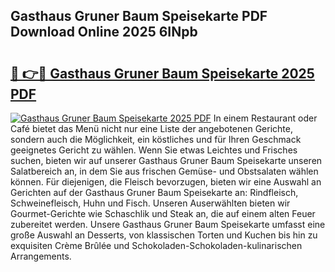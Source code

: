 ## Gasthaus Gruner Baum Speisekarte PDF Download Online 2025 6INpb

# <h2><a href="http://gc6725z.nevu.top/?p=Gasthaus+Gruner+Baum+Speisekarte">🔗 👉🔴 Gasthaus Gruner Baum Speisekarte 2025 PDF</a></h2>

[![Gasthaus Gruner Baum Speisekarte 2025 PDF](https://i.imgur.com/dBaPXMq.png)](http://gc6725z.nevu.top/?p=Gasthaus+Gruner+Baum+Speisekarte)
In einem Restaurant oder Café bietet das Menü nicht nur eine Liste der angebotenen Gerichte, sondern auch die Möglichkeit, ein köstliches und für Ihren Geschmack geeignetes Gericht zu wählen. Wenn Sie etwas Leichtes und Frisches suchen, bieten wir auf unserer Gasthaus Gruner Baum Speisekarte unseren Salatbereich an, in dem Sie aus frischen Gemüse- und Obstsalaten wählen können. Für diejenigen, die Fleisch bevorzugen, bieten wir eine Auswahl an Gerichten auf der Gasthaus Gruner Baum Speisekarte an: Rindfleisch, Schweinefleisch, Huhn und Fisch. Unseren Auserwählten bieten wir Gourmet-Gerichte wie Schaschlik und Steak an, die auf einem alten Feuer zubereitet werden. Unsere Gasthaus Gruner Baum Speisekarte umfasst eine große Auswahl an Desserts, von klassischen Torten und Kuchen bis hin zu exquisiten Crème Brûlée und Schokoladen-Schokoladen-kulinarischen Arrangements.
